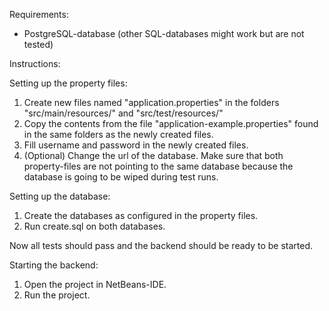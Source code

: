 Requirements:
- PostgreSQL-database (other SQL-databases might work but are not tested)

Instructions:

Setting up the property files:
1. Create new files named "application.properties" in the folders "src/main/resources/" and "src/test/resources/"
2. Copy the contents from the file "application-example.properties" found in the same folders as the newly created files.
3. Fill username and password in the newly created files.
4. (Optional) Change the url of the database. Make sure that both property-files are not pointing to the same database because the database is going to be wiped during test runs.

Setting up the database:
1. Create the databases as configured in the property files.
2. Run create.sql on both databases.

Now all tests should pass and the backend should be ready to be started.

Starting the backend:
1. Open the project in NetBeans-IDE.
2. Run the project.